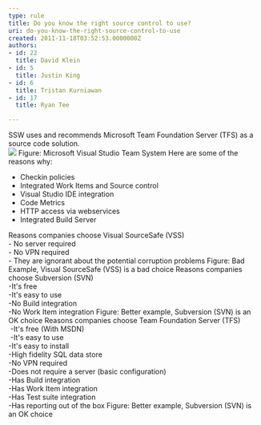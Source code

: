 ```yaml
---
type: rule
title: Do you know the right source control to use?
uri: do-you-know-the-right-source-control-to-use
created: 2011-11-18T03:52:53.0000000Z
authors:
- id: 22
  title: David Klein
- id: 5
  title: Justin King
- id: 6
  title: Tristan Kurniawan
- id: 17
  title: Ryan Tee

---
```


 SSW uses and recommends Microsoft Team Foundation Server (TFS) as a source code solution. <br> ![](/PublishingImages/TFSTeam.jpg) Figure: Microsoft Visual Studio Team System 
Here are some of the reasons why:

- Checkin policies
- Integrated Work Items and Source control
- Visual Studio IDE integration
- Code Metrics
- HTTP access via webservices
- Integrated Build Server

Reasons companies choose Visual SourceSafe (VSS) 
<br>- No server required
<br>- No VPN required 
<br>- They are ignorant about the potential corruption problems Figure: Bad Example, Visual SourceSafe (VSS) is a bad choice 
Reasons companies choose Subversion (SVN) 
<br>-It's free 
<br>-It's easy to use 
<br>-No Build integration 
<br>-No Work Item integration 
Figure: Better example, Subversion (SVN) is an OK choice 
Reasons companies choose Team Foundation Server (TFS)
<br> -It's free (With MSDN)
<br> -It's easy to use 
<br>-It's easy to install 
<br>-High fidelity SQL data store 
<br>-No VPN required
<br>-Does not require a server (basic configuration) 
<br>-Has Build integration 
<br>-Has Work Item integration 
<br>-Has Test suite integration 
<br>-Has reporting out of the box Figure: Better example, Subversion (SVN) is an OK choice

